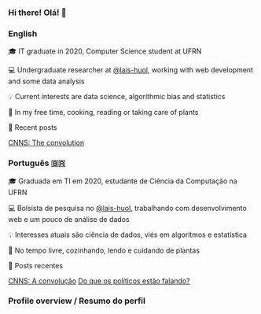 ### Hi there! Olá!  👋

<!--
**nymarya/nymarya** is a ✨ _special_ ✨ repository because its `README.md` (this file) appears on your GitHub profile.

Here are some ideas to get you started:

- 🔭 I’m currently working on ...
- 🌱 I’m currently learning ...
- 👯 I’m looking to collaborate on ...
- 🤔 I’m looking for help with ...
- 💬 Ask me about ...
- 📫 How to reach me: ...
- 😄 Pronouns: ...
- ⚡ Fun fact: ...
-->
### English
:mortar_board:	IT graduate in 2020, Computer Science student at UFRN

:computer: Undergraduate researcher at [@lais-huol](https://github.com/lais-huol),
working with web development and some data analysis 

:bulb: Current interests are data science, algorithmic bias and statistics

:massage: In my free time, cooking, reading or taking care of plants

:pencil: Recent posts
<!-- posts starts -->
 [CNNS: The convolution](https://nymarya.github.io/cnns-the-convolution/) 
<!-- posts ends -->

### Português :brazil:
:mortar_board:	Graduada em TI em 2020, estudante de Ciência da Computação na UFRN

:computer: Bolsista de pesquisa no [@lais-huol](https://github.com/lais-huol),
trabalhando com desenvolvimento web e um pouco de análise de dados 

:bulb: Interesses atuais são ciência de dados, viés em algoritmos e estatística

:massage: No tempo livre, cozinhando, lendo e cuidando de plantas

:pencil: Posts recentes
<!-- posts inicio -->
 [CNNS: A convolução](https://nymarya.github.io/cnns-a-convolucao/)
 [Do que os políticos estão falando?](https://nymarya.github.io/do-que-politicos-estao-falando/) 
<!-- posts fim -->


### Profile overview / Resumo do perfil
<html>
  <table>
    <tr>
        <!-- tools starts -->
        <!-- tools end-->
    </tr>
    <tr>
        <!-- pcts starts -->
        <!-- pcts ends -->
    </tr>
  </table>
</html>

